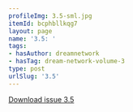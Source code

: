 ```yaml
---
profileImg: 3.5-sml.jpg
itemId: bcphbllkqg7
layout: page
name: '3.5: '
tags:
- hasAuthor: dreamnetwork
- hasTag: dream-network-volume-3
type: post
urlSlug: '3.5'
---
```

<a href="../files/pdfs/Volume_3/3.5-The-Dream-Network_Volume-3_No-5.pdf" download="">Download issue 3.5</a>